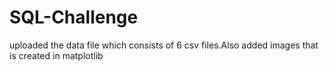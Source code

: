 # SQL-Challenge
uploaded the data file which consists of 6 csv files.Also added images that is created in matplotlib
